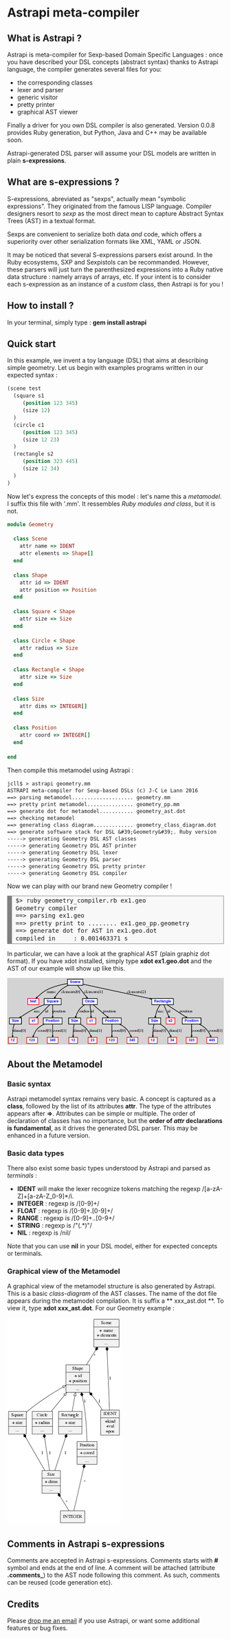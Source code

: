 # Astrapi meta-compiler

## What is Astrapi ?

Astrapi is meta-compiler for Sexp-based Domain Specific Languages : once you have described your DSL concepts (abstract syntax) thanks to Astrapi language, the compiler generates several files for you:

* the corresponding classes
* lexer and parser
* generic visitor
* pretty printer
* graphical AST viewer

Finally a driver for you own DSL compiler is also generated. Version 0.0.8 provides Ruby generation, but Python, Java and C++ may be available soon.

Astrapi-generated DSL parser will assume your DSL models are written in plain **s-expressions**.

## What are s-expressions ?
S-expressions, abreviated as \"sexps\", actually mean \"symbolic expressions\". They originated from the famous LISP language. Compiler designers resort to  *sexp* as the most direct mean to capture Abstract Syntax Trees (AST) in a textual format.

Sexps are convenient to serialize both data *and* code, which offers a superiority over other serialization formats like XML, YAML or JSON.  

It may be noticed that several S-expressions parsers exist around. In the Ruby ecosystems, SXP and Sexpistols can be recommanded. However, these parsers will just turn the parenthesized expressions into a Ruby native data structure : namely arrays of arrays, etc. If your intent is to consider each s-expression as an instance of a *custom* class, then Astrapi is for you !

## How to install ?
In your terminal, simply type : **gem install astrapi**

## Quick start
In this example, we invent a toy language (DSL) that aims at describing simple geometry. Let us begin with examples programs written in our expected syntax :

```lisp
(scene test
  (square s1
     (position 123 345)
     (size 12)
  )
  (circle c1
     (position 123 345)
     (size 12 23)
  )
  (rectangle s2
     (position 323 445)
     (size 12 34)
  )
)
```

Now let\'s express the concepts of this model : let\'s name this a *metamodel*. I suffix this file with \'.mm\'. It ressembles *Ruby modules and class*, but it is not.
```Ruby
module Geometry

  class Scene
    attr name => IDENT
    attr elements => Shape[]
  end

  class Shape
    attr id => IDENT
    attr position => Position
  end

  class Square < Shape
    attr size => Size
  end

  class Circle < Shape
    attr radius => Size
  end

  class Rectangle < Shape
    attr size => Size
  end

  class Size
    attr dims => INTEGER[]
  end

  class Position
    attr coord => INTEGER[]
  end

end
```

Then compile this metamodel using Astrapi :

```console
jcll$ > astrapi geometry.mm
ASTRAPI meta-compiler for Sexp-based DSLs (c) J-C Le Lann 2016
==> parsing metamodel.................... geometry.mm
==> pretty print metamodel............... geometry_pp.mm
==> generate dot for metamodel........... geometry_ast.dot
==> checking metamodel
==> generating class diagram............. geometry_class_diagram.dot
==> generate software stack for DSL &#39;Geometry&#39;. Ruby version
-----> generating Geometry DSL AST classes
-----> generating Geometry DSL AST printer
-----> generating Geometry DSL lexer
-----> generating Geometry DSL parser
-----> generating Geometry DSL pretty printer
-----> generating Geometry DSL compiler
```

Now we can play with our brand new Geometry compiler !

<!-- HTML generated using hilite.me -->
<div style="background: #f8f8f8; overflow:auto;width:auto;border:solid gray;border-width:.1em .1em .1em .8em;padding:.2em .6em;"><pre style="margin: 0; line-height: 125%">$&gt; ruby geometry_compiler.rb ex1.geo
Geometry compiler
==&gt; parsing ex1.geo
==&gt; pretty print to ........ ex1.geo_pp.geometry
==&gt; generate dot for AST in ex1.geo.dot
compiled in     : 0.001463371 s
</pre></div>

In particular, we can have a look at the graphical AST (plain graphiz dot format). If you have xdot installed, simply type **xdot ex1.geo.dot** and the AST of our example will show up like this.

![Image of AST model](/tests/test1.png)

## About the Metamodel

### Basic syntax
Astrapi metamodel syntax remains very basic. A concept is captured as a **class**, followed by the list of its attributes **attr**. The type of the attributes appears after **=>**. Attributes can be simple or multiple. The order of declaration of classes has no importance, but the **order of *attr* declarations is fundamental**, as it drives the generated DSL parser. This may be enhanced in a future version.

### Basic data types
There also exist some basic types understood by Astrapi and parsed as *terminals* :

* **IDENT** will make the lexer recognize tokens matching the regexp /[a-zA-Z]+[a-zA-Z_0-9]*/i.
* **INTEGER** : regexp is /[0-9]+/
* **FLOAT** : regexp is /[0-9]+\.[0-9]+/
* **RANGE** : regexp is /[0-9]+..[0-9+/
* **STRING** : regexp is /\"(.*)\"/
* **NIL** : regexp is /nil/

Note that you can use **nil** in your DSL model, either for expected concepts or terminals.

### Graphical view of the Metamodel
A graphical view of the metamodel structure is also generated by Astrapi. This is a basic *class-diagram* of the AST classes. The name of the dot file appears during the metamodel compilation. It is suffix a ** xxx_ast.dot **.
To view it, type **xdot xxx_ast.dot**. For our Geometry example :

![Image of the metamodel](./doc/geometry_class_diagram.png)

## Comments in Astrapi s-expressions
Comments are accepted in Astrapi s-expressions. Comments starts with **#** symbol and ends at the end of line. A comment will be attached (attribute **.comments_**) to the AST node following this comment. As such, comments can be reused (code generation etc).

## Credits
Please <a href="mailto:jean-christophe.le_lann@ensta-bretagne.fr">drop me an email</a> if you use Astrapi, or want some additional features or bug fixes.
